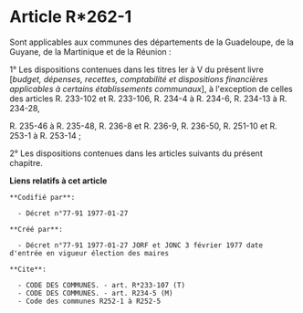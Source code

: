 # Article R*262-1

Sont applicables aux communes des départements de la Guadeloupe, de la Guyane, de la Martinique et de la Réunion :

1° Les dispositions contenues dans les titres Ier à V du présent livre [*budget, dépenses, recettes, comptabilité et
dispositions financières applicables à certains établissements communaux*], à l'exception de celles des articles R. 233-102
et R. 233-106, R. 234-4 à R. 234-6, R. 234-13 à R. 234-28,

R. 235-46 à R. 235-48, R. 236-8 et R. 236-9, R. 236-50, R. 251-10 et R. 253-1 à R. 253-14 ; 

2° Les dispositions contenues dans les articles suivants du présent chapitre.

**Liens relatifs à cet article**

	**Codifié par**:

	  - Décret n°77-91 1977-01-27

	**Créé par**:

	  - Décret n°77-91 1977-01-27 JORF et JONC 3 février 1977 date d'entrée en vigueur élection des maires

	**Cite**:

	  - CODE DES COMMUNES. - art. R*233-107 (T)
	  - CODE DES COMMUNES. - art. R234-5 (M)
	  - Code des communes R252-1 à R252-5
